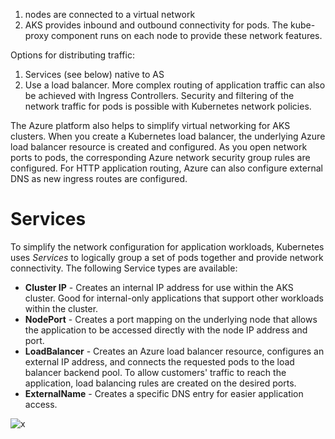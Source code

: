 1. nodes are connected to a virtual network
1. AKS provides inbound and outbound connectivity for pods. The kube-proxy component runs on each node to provide these network features.

Options for distributing traffic:
1. Services (see below) native to AS
1. Use a load balancer. More complex routing of application traffic can also be achieved with Ingress Controllers. Security and filtering of the network traffic for pods is possible with Kubernetes network policies.

The Azure platform also helps to simplify virtual networking for AKS clusters. When you create a Kubernetes load balancer, the underlying Azure load balancer resource is created and configured. As you open network ports to pods, the corresponding Azure network security group rules are configured. For HTTP application routing, Azure can also configure external DNS as new ingress routes are configured.

# Services 

To simplify the network configuration for application workloads, Kubernetes uses *Services* to logically group a set of pods together and provide network connectivity. The following Service types are available:
- **Cluster IP** - Creates an internal IP address for use within the AKS cluster. Good for internal-only applications that support other workloads within the cluster.
- **NodePort** - Creates a port mapping on the underlying node that allows the application to be accessed directly with the node IP address and port.
- **LoadBalancer** - Creates an Azure load balancer resource, configures an external IP address, and connects the requested pods to the load balancer backend pool. To allow customers' traffic to reach the application, load balancing rules are created on the desired ports.
- **ExternalName** - Creates a specific DNS entry for easier application access.

![x](https://i.imgur.com/tNjGYwr.png)

